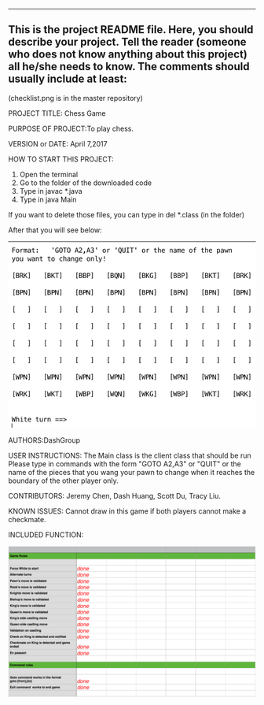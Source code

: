 ------------------------------------------------------------------------
This is the project README file. Here, you should describe your project.
Tell the reader (someone who does not know anything about this project)
all he/she needs to know. The comments should usually include at least:
------------------------------------------------------------------------
(checklist.png is in the master repository)

PROJECT TITLE: Chess Game

PURPOSE OF PROJECT:To play chess.

VERSION or DATE: April 7,2017

HOW TO START THIS PROJECT:

1) Open the terminal
2) Go to the folder of the downloaded code
3) Type in javac *.java
4) Type in java Main

If you want to delete those files, you can type in del *.class (in the folder)

After that you will see below:

![alt text](https://github.com/DashGroup/ChessGame/blob/master/Sample.png "Sample")

AUTHORS:DashGroup

USER INSTRUCTIONS:
The Main class is the client class that should be run Please type in commands with the form "GOTO A2,A3" or "QUIT" or the name of the 
pieces that you wang your pawn to change when it reaches the boundary of the other player only.

CONTRIBUTORS: Jeremy Chen, Dash Huang, Scott Du, Tracy Liu.

KNOWN ISSUES: Cannot draw in this game if both players cannot make a checkmate.

INCLUDED FUNCTION:

![alt text](https://github.com/DashGroup/ChessGame/blob/master/checklist.png "Check List")
